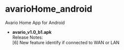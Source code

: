 # avarioHome_android
Avario Home App for Android

- <b>avario_v1.0_b1.apk</b><br>
Release Notes:<br>
[6] New feature identify if connected to WAN or LAN
